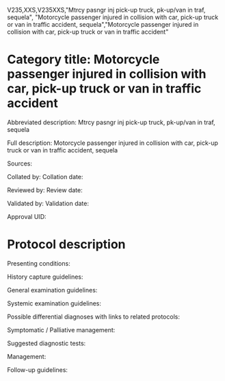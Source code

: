 V235,XXS,V235XXS,"Mtrcy pasngr inj pick-up truck, pk-up/van in traf, sequela", "Motorcycle passenger injured in collision with car, pick-up truck or van in traffic accident, sequela","Motorcycle passenger injured in collision with car, pick-up truck or van in traffic accident"
# Category title: Motorcycle passenger injured in collision with car, pick-up truck or van in traffic accident

Abbreviated description: Mtrcy pasngr inj pick-up truck, pk-up/van in traf, sequela

Full description: Motorcycle passenger injured in collision with car, pick-up truck or van in traffic accident, sequela

Sources:

Collated by:
Collation date:

Reviewed by:
Review date:

Validated by:
Validation date:

Approval UID:

# Protocol description

Presenting conditions:

History capture guidelines:

General examination guidelines:

Systemic examination guidelines:

Possible differential diagnoses with links to related protocols:

Symptomatic / Palliative management:

Suggested diagnostic tests:

Management:

Follow-up guidelines:
